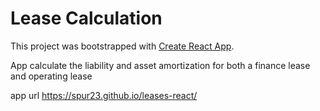 # Lease Calculation

This project was bootstrapped with [Create React App](https://github.com/facebook/create-react-app).

App calculate the liability and asset amortization for both a finance lease and operating lease

app url https://spur23.github.io/leases-react/
